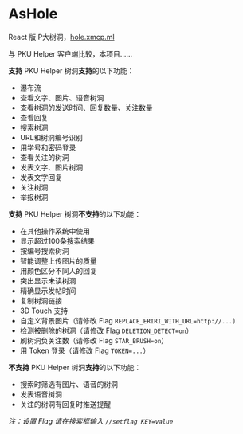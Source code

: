# AsHole
React 版 P大树洞，[hole.xmcp.ml](http://hole.xmcp.ml)

与 PKU Helper 客户端比较，本项目……

**支持** PKU Helper 树洞**支持**的以下功能：

- 瀑布流
- 查看文字、图片、语音树洞
- 查看树洞的发送时间、回复数量、关注数量
- 查看回复
- 搜索树洞
- URL和树洞编号识别
- 用学号和密码登录
- 查看关注的树洞
- 发表文字、图片树洞
- 发表文字回复
- 关注树洞
- 举报树洞

**支持** PKU Helper 树洞**不支持**的以下功能：

- 在其他操作系统中使用
- 显示超过100条搜索结果
- 按编号搜索树洞
- 智能调整上传图片的质量
- 用颜色区分不同人的回复
- 突出显示未读树洞
- 精确显示发帖时间
- 复制树洞链接
- 3D Touch 支持
- 自定义背景图片（请修改 Flag `REPLACE_ERIRI_WITH_URL=http://...`）
- 检测被删除的树洞（请修改 Flag `DELETION_DETECT=on`）
- 刷树洞负关注数（请修改 Flag `STAR_BRUSH=on`）
- 用 Token 登录（请修改 Flag `TOKEN=...`）

**不支持** PKU Helper 树洞**支持**的以下功能：

- 搜索时筛选有图片、语音的树洞
- 发表语音树洞
- 关注的树洞有回复时推送提醒

*注：设置 Flag 请在搜索框输入 `//setflag KEY=value`*